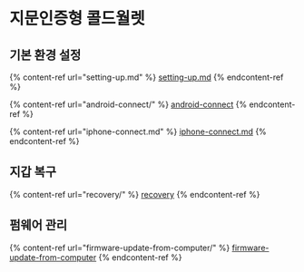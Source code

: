 # 지문인증형 콜드월렛

## 기본 환경 설정

{% content-ref url="setting-up.md" %}
[setting-up.md](setting-up.md)
{% endcontent-ref %}

{% content-ref url="android-connect/" %}
[android-connect](android-connect/)
{% endcontent-ref %}

{% content-ref url="iphone-connect.md" %}
[iphone-connect.md](iphone-connect.md)
{% endcontent-ref %}

## 지갑 복구

{% content-ref url="recovery/" %}
[recovery](recovery/)
{% endcontent-ref %}

## 펌웨어 관리

{% content-ref url="firmware-update-from-computer/" %}
[firmware-update-from-computer](firmware-update-from-computer/)
{% endcontent-ref %}
